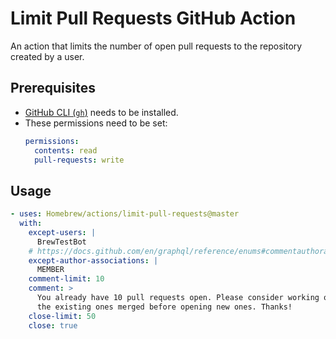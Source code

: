 # Limit Pull Requests GitHub Action

An action that limits the number of open pull requests to the repository created
by a user.

## Prerequisites

- [GitHub CLI (`gh`)](https://github.com/cli/cli) needs to be installed.
- These permissions need to be set:
  ```yaml
  permissions:
    contents: read
    pull-requests: write
  ```

## Usage

```yaml
- uses: Homebrew/actions/limit-pull-requests@master
  with:
    except-users: |
      BrewTestBot
    # https://docs.github.com/en/graphql/reference/enums#commentauthorassociation
    except-author-associations: |
      MEMBER
    comment-limit: 10
    comment: >
      You already have 10 pull requests open. Please consider working on getting
      the existing ones merged before opening new ones. Thanks!
    close-limit: 50
    close: true
```
